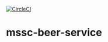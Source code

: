 [![CircleCI](https://circleci.com/gh/skhandge/mssc-beer-service.svg?style=svg)](https://circleci.com/gh/skhandge/mssc-beer-service)
# mssc-beer-service
